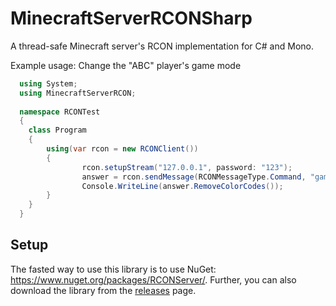 # MinecraftServerRCONSharp
A thread-safe Minecraft server's RCON implementation for C# and Mono.

Example usage: Change the "ABC" player's game mode
```C#
  using System;
  using MinecraftServerRCON;
  
  namespace RCONTest
  {
	class Program
	{
		using(var rcon = new RCONClient())
		{
	    		rcon.setupStream("127.0.0.1", password: "123");
	    		answer = rcon.sendMessage(RCONMessageType.Command, "gamemode creative ABC");
	    		Console.WriteLine(answer.RemoveColorCodes());
		}
	}
  }
```

## Setup
The fasted way to use this library is to use NuGet: https://www.nuget.org/packages/RCONServer/. Further, you can also download the library from the [releases](https://github.com/SommerEngineering/MinecraftServerRCONSharp/releases) page.
